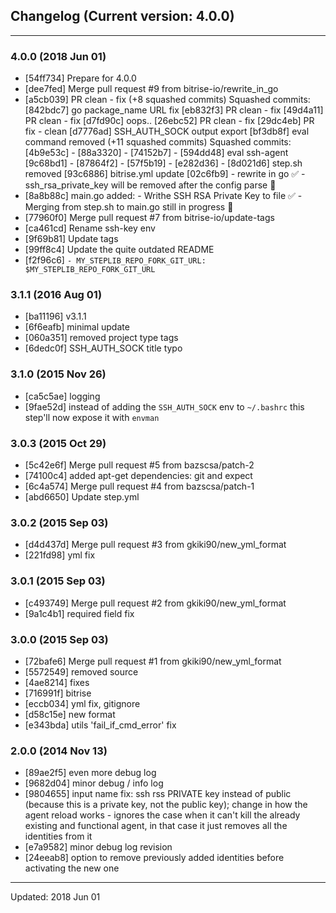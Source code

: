 ## Changelog (Current version: 4.0.0)

-----------------

### 4.0.0 (2018 Jun 01)

* [54ff734] Prepare for 4.0.0
* [dee7fed] Merge pull request #9 from bitrise-io/rewrite_in_go
* [a5cb039] PR clean - fix (+8 squashed commits) Squashed commits: [842bdc7] go package_name URL fix [eb832f3] PR clean - fix [49d4a11] PR clean - fix [d7fd90c] oops.. [26ebc52] PR clean - fix [29dc4eb] PR fix - clean [d7776ad] SSH_AUTH_SOCK output export [bf3db8f] eval command removed (+11 squashed commits) Squashed commits: [4b9e53c]  - [88a3320]  - [74152b7]  - [594dd48] eval ssh-agent [9c68bd1]  - [87864f2]  - [57f5b19]  - [e282d36]  - [8d021d6] step.sh removed [93c6886] bitrise.yml update [02c6fb9] - rewrite in go :white_check_mark: - ssh_rsa_private_key will be removed after the config parse :rotating_light:
* [8a8b88c] main.go added:  - Writhe SSH RSA Private Key to file :white_check_mark:  - Merging from step.sh to main.go still in progress :construction:
* [77960f0] Merge pull request #7 from bitrise-io/update-tags
* [ca461cd] Rename ssh-key env
* [9f69b81] Update tags
* [99ff8c4] Update the quite outdated README
* [f2f96c6] `- MY_STEPLIB_REPO_FORK_GIT_URL: $MY_STEPLIB_REPO_FORK_GIT_URL`

### 3.1.1 (2016 Aug 01)

* [ba11196] v3.1.1
* [6f6eafb] minimal update
* [060a351] removed project type tags
* [6dedc0f] SSH_AUTH_SOCK title typo

### 3.1.0 (2015 Nov 26)

* [ca5c5ae] logging
* [9fae52d] instead of adding the `SSH_AUTH_SOCK` env to `~/.bashrc` this step'll now expose it with `envman`

### 3.0.3 (2015 Oct 29)

* [5c42e6f] Merge pull request #5 from bazscsa/patch-2
* [74100c4] added apt-get dependencies: git and expect
* [6c4a574] Merge pull request #4 from bazscsa/patch-1
* [abd6650] Update step.yml

### 3.0.2 (2015 Sep 03)

* [d4d437d] Merge pull request #3 from gkiki90/new_yml_format
* [221fd98] yml fix

### 3.0.1 (2015 Sep 03)

* [c493749] Merge pull request #2 from gkiki90/new_yml_format
* [9a1c4b1] required field fix

### 3.0.0 (2015 Sep 03)

* [72bafe6] Merge pull request #1 from gkiki90/new_yml_format
* [5572549] removed source
* [4ae8214] fixes
* [716991f] bitrise
* [eccb034] yml fix, gitignore
* [d58c15e] new format
* [e343bda] utils 'fail_if_cmd_error' fix

### 2.0.0 (2014 Nov 13)

* [89ae2f5] even more debug log
* [9682d04] minor debug / info log
* [9804655] input name fix: ssh rss PRIVATE key instead of public (because this is a private key, not the public key); change in how the agent reload works - ignores the case when it can't kill the already existing and functional agent, in that case it just removes all the identities from it
* [e7a9582] minor debug log revision
* [24eeab8] option to remove previously added identities before activating the new one

-----------------

Updated: 2018 Jun 01